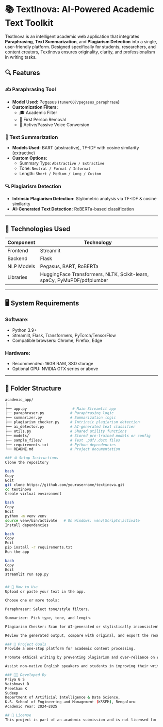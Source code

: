 # 📚 TextInova: AI-Powered Academic Text Toolkit

TextInova is an intelligent academic web application that integrates **Paraphrasing**, **Text Summarization**, and **Plagiarism Detection** into a single, user-friendly platform. Designed specifically for students, researchers, and content creators, TextInova ensures originality, clarity, and professionalism in writing tasks.

## 🔍 Features

### ✍️ Paraphrasing Tool
- **Model Used:** Pegasus (`tuner007/pegasus_paraphrase`)
- **Customization Filters:**
  - 🎓 Academic Filter
  - 👤 First Person Removal
  - 🔁 Active/Passive Voice Conversion

### 📝 Text Summarization
- **Models Used:** BART (abstractive), TF-IDF with cosine similarity (extractive)
- **Custom Options:**
  - Summary Type: `Abstractive / Extractive`
  - Tone: `Neutral / Formal / Informal`
  - Length: `Short / Medium / Long / Custom`

### 🔍 Plagiarism Detection
- **Intrinsic Plagiarism Detection:** Stylometric analysis via TF-IDF & cosine similarity
- **AI-Generated Text Detection:** RoBERTa-based classification

---

## 🚀 Technologies Used

| Component       | Technology        |
|----------------|-------------------|
| Frontend       | Streamlit         |
| Backend        | Flask             |
| NLP Models     | Pegasus, BART, RoBERTa |
| Libraries      | HuggingFace Transformers, NLTK, Scikit-learn, spaCy, PyMuPDF/pdfplumber |

---

## 🖥️ System Requirements

### Software:
- Python 3.9+
- Streamlit, Flask, Transformers, PyTorch/TensorFlow
- Compatible browsers: Chrome, Firefox, Edge

### Hardware:
- Recommended: 16GB RAM, SSD storage
- Optional GPU: NVIDIA GTX series or above

---

## 📂 Folder Structure

```bash
academic_app/
│
├── app.py                     # Main Streamlit app
├── paraphraser.py            # Paraphrasing logic
├── summarizer.py             # Summarization logic
├── plagiarism_checker.py     # Intrinsic plagiarism detection
├── ai_detector.py            # AI-generated text classifier
├── utils.py                  # Shared utility functions
├── models/                   # Stored pre-trained models or config
├── sample_files/             # Test .pdf/.docx files
├── requirements.txt          # Python dependencies
└── README.md                 # Project documentation

### ⚙️ Setup Instructions
Clone the repository

bash
Copy
Edit
git clone https://github.com/yourusername/textinova.git
cd textinova
Create virtual environment

bash
Copy
Edit
python -m venv venv
source venv/bin/activate   # On Windows: venv\Scripts\activate
Install dependencies

bash
Copy
Edit
pip install -r requirements.txt
Run the app

bash
Copy
Edit
streamlit run app.py


## 📄 How to Use
Upload or paste your text in the app.

Choose one or more tools:

Paraphraser: Select tone/style filters.

Summarizer: Pick type, tone, and length.

Plagiarism Checker: Scan for AI-generated or stylistically inconsistent content.

Review the generated output, compare with original, and export the results if needed.

### 🎯 Project Goals
Provide a one-stop platform for academic content processing.

Promote ethical writing by preventing plagiarism and over-reliance on AI.

Assist non-native English speakers and students in improving their writing clarity and tone.

### 👩‍💻 Developed By
Priya G S
Vaishnavi D
Preetham K 
Sudeep 
Department of Artificial Intelligence & Data Science,
K.S. School of Engineering and Management (KSSEM), Bengaluru
Academic Year: 2024–2025

## 📜 License
This project is part of an academic submission and is not licensed for commercial reuse without permission.
